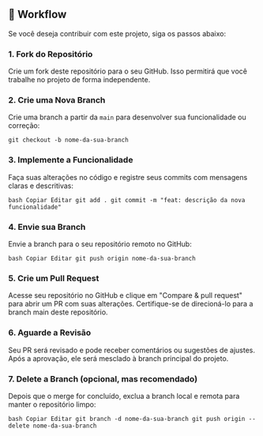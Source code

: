 ## 🔁 Workflow

Se você deseja contribuir com este projeto, siga os passos abaixo:

### 1. Fork do Repositório
Crie um fork deste repositório para o seu GitHub. Isso permitirá que você trabalhe no projeto de forma independente.

### 2. Crie uma Nova Branch
Crie uma branch a partir da `main` para desenvolver sua funcionalidade ou correção:

`git checkout -b nome-da-sua-branch`

### 3. Implemente a Funcionalidade
Faça suas alterações no código e registre seus commits com mensagens claras e descritivas:

`bash
Copiar
Editar
git add .
git commit -m "feat: descrição da nova funcionalidade"`

### 4. Envie sua Branch
Envie a branch para o seu repositório remoto no GitHub:

`bash
Copiar
Editar
git push origin nome-da-sua-branch`

### 5. Crie um Pull Request
Acesse seu repositório no GitHub e clique em "Compare & pull request" para abrir um PR com suas alterações. Certifique-se de direcioná-lo para a branch main deste repositório.

### 6. Aguarde a Revisão
Seu PR será revisado e pode receber comentários ou sugestões de ajustes. Após a aprovação, ele será mesclado à branch principal do projeto.

### 7. Delete a Branch (opcional, mas recomendado)
Depois que o merge for concluído, exclua a branch local e remota para manter o repositório limpo:

`bash
Copiar
Editar
git branch -d nome-da-sua-branch
git push origin --delete nome-da-sua-branch`
